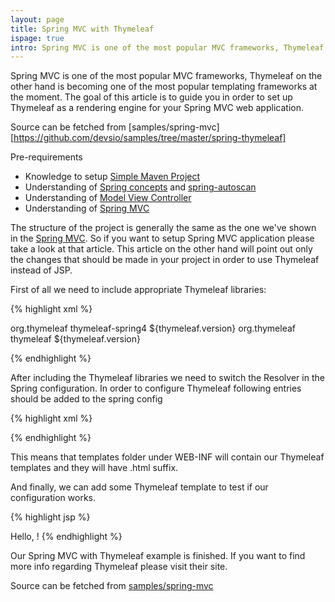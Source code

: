 ```yaml
---
layout: page
title: Spring MVC with Thymeleaf
ispage: true
intro: Spring MVC is one of the most popular MVC frameworks, Thymeleaf on the other hand is becoming one of the most popular templating frameworks at the moment. The goal of this article is to guide you in order to set up thymeleaf as a rendering engine for your Spring MVC web application. 
---
```


Spring MVC is one of the most popular MVC frameworks, Thymeleaf on the other hand is becoming one of the most popular templating frameworks at the moment. 
The goal of this article is to guide you in order to set up Thymeleaf as a rendering engine for your Spring MVC web application. 

Source can be fetched from [samples/spring-mvc][https://github.com/devsio/samples/tree/master/spring-thymeleaf]

Pre-requirements  

* Knowledge to setup [Simple Maven Project](maven-helloworld)  
* Understanding of [Spring concepts](/articles/spring-concepts) and [spring-autoscan](/articles/spring-autoscan)
* Understanding of [Model View Controller](http://en.wikipedia.org/wiki/Model%E2%80%93view%E2%80%93controller) 
* Understanding of [Spring MVC](/articles/spring-mvc)

The structure of the project is generally the same as the one we've shown in the [Spring MVC](/articles/spring-mvc). So if you want to setup Spring MVC application please take a look at that article. This article on the other hand will point out only the changes that should be made in your project in order to use Thymeleaf instead of JSP.

First of all we need to include appropriate Thymeleaf libraries:

{% highlight xml %}

<dependency>
	<groupId>org.thymeleaf</groupId>
	<artifactId>thymeleaf-spring4</artifactId>
	<version>${thymeleaf.version}</version>
</dependency>
<dependency>
	<groupId>org.thymeleaf</groupId>
	<artifactId>thymeleaf</artifactId>
	<version>${thymeleaf.version}</version>
</dependency>

{% endhighlight %}


After including the Thymeleaf libraries we need to switch the Resolver in the Spring configuration. 
In order to configure Thymeleaf following entries should be added to the spring config

{% highlight xml %}
<bean id="templateResolver"
	class="org.thymeleaf.templateresolver.ServletContextTemplateResolver">
	<property name="prefix" value="/WEB-INF/templates/" />
	<property name="suffix" value=".html" />
	<property name="templateMode" value="HTML5" />
</bean>

<bean id="templateEngine" class="org.thymeleaf.spring4.SpringTemplateEngine">
	<property name="templateResolver" ref="templateResolver" />
</bean>

<bean class="org.thymeleaf.spring4.view.ThymeleafViewResolver">
	<property name="templateEngine" ref="templateEngine" />
</bean>

{% endhighlight %}

This means that templates folder under WEB-INF will contain our Thymeleaf templates and they will have .html suffix.

And finally, we can add some Thymeleaf template to test if our configuration works.

{% highlight jsp %}
<!DOCTYPE html>
<html>
<head>
<meta charset="UTF-8" />
<title>Spring MVC + Thymeleaf Example</title>
</head>
<body>
<td>Hello, <span th:text="${name}" />!</td>
</body>
</html>
{% endhighlight %}


Our Spring MVC with Thymeleaf example is finished. If you want to find more info regarding Thymeleaf please visit their site.

Source can be fetched from [samples/spring-mvc](https://github.com/devsio/samples/tree/master/spring-thymeleaf)
